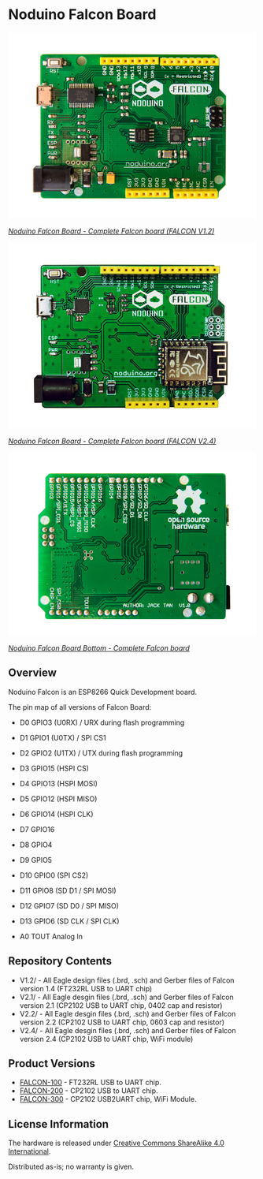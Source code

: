 Noduino Falcon Board
=======================================

![Noduino Falcon Board V1.0](Falcon-v1.0.jpg)

[*Noduino Falcon Board - Complete Falcon board (FALCON V1.2)*](https://www.noduino.org/)


![Noduino Falcon Board V2.4](Falcon-v2.4.jpg)

[*Noduino Falcon Board - Complete Falcon board (FALCON V2.4)*](https://www.noduino.org/)


![Noduino Falcon Board V1.0](Falcon-v1.0-bottom.jpg)

[*Noduino Falcon Board Bottom - Complete Falcon board*](https://www.noduino.org/)


Overview
-------------------
Noduino Falcon is an ESP8266 Quick Development board.

The pin map of all versions of Falcon Board:

* D0	GPIO3 (U0RX) / URX during flash programming
* D1	GPIO1 (U0TX) / SPI CS1
* D2	GPIO2 (U1TX) / UTX during flash programming
* D3	GPIO15 (HSPI CS)
* D4	GPIO13 (HSPI MOSI)
* D5	GPIO12 (HSPI MISO)
* D6	GPIO14 (HSPI CLK)
* D7	GPIO16

* D8	GPIO4
* D9	GPIO5
* D10	GPIO0  (SPI CS2)
* D11	GPIO8 (SD D1 / SPI MOSI)
* D12	GPIO7 (SD D0 / SPI MISO)
* D13	GPIO6 (SD CLK / SPI CLK)

* A0	TOUT  Analog In


Repository Contents
-------------------
* V1.2/ - All Eagle design files (.brd, .sch) and Gerber files of Falcon version 1.4 (FT232RL USB to UART chip)
* V2.1/ - All Eagle desgin files (.brd, .sch) and Gerber files of Falcon version 2.1 (CP2102 USB to UART chip, 0402 cap and resistor)
* V2.2/ - All Eagle desgin files (.brd, .sch) and Gerber files of Falcon version 2.2 (CP2102 USB to UART chip, 0603 cap and resistor)
* V2.4/ - All Eagle desgin files (.brd, .sch) and Gerber files of Falcon version 2.4 (CP2102 USB to UART chip, WiFi module)


Product Versions
----------------
* [FALCON-100](http://www.noduino.org/) - FT232RL USB to UART chip.
* [FALCON-200](http://www.noduino.org/) - CP2102 USB to UART chip.
* [FALCON-300](http://www.noduino.org/) - CP2102 USB2UART chip, WiFi Module.


License Information
-------------------
The hardware is released under [Creative Commons ShareAlike 4.0 International](https://creativecommons.org/licenses/by-sa/4.0/).

Distributed as-is; no warranty is given.
